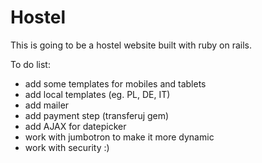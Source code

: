 # Hostel

This is going to be a hostel website built with ruby on rails.

To do list:
   - add some templates for mobiles and tablets
   - add local templates (eg. PL, DE, IT)
   - add mailer
   - add payment step (transferuj gem)
   - add AJAX for datepicker
   - work with jumbotron to make it more dynamic
   - work with security :)
